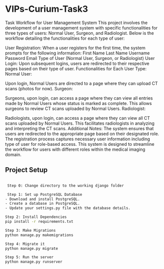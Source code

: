 # VIPs-Curium-Task3

Task Workflow for User Management System
This project involves the development of a user management system with specific functionalities for three types of users: Normal User, Surgeon, and Radiologist. Below is the workflow detailing the functionalities for each type of user:

User Registration:
When a user registers for the first time, the system prompts for the following information:
First Name
Last Name
Username
Password
Email
Type of User (Normal User, Surgeon, or Radiologist)
User Login:
Upon subsequent logins, users are redirected to their respective pages based on their type of user.
Functionalities for Each User Type:
Normal User:

Upon login, Normal Users are directed to a page where they can upload CT scans (photos for now).
Surgeon:

Surgeons, upon login, can access a page where they can view all entries made by Normal Users whose status is marked as complete. This allows surgeons to review CT scans uploaded by Normal Users.
Radiologist:

Radiologists, upon login, can access a page where they can view all CT scans uploaded by Normal Users. This facilitates radiologists in analyzing and interpreting the CT scans.
Additional Notes:
The system ensures that users are redirected to the appropriate page based on their designated role.
The registration process captures necessary user information including type of user for role-based access.
This system is designed to streamline the workflow for users with different roles within the medical imaging domain.

## Project Setup
```bash

 Step 0: Change directory to the working django folder

 Step 1: Set up PostgreSQL Database
- Download and install PostgreSQL.
- Create a database in PostgreSQL.
- Update your settings.py file with the database details.

Step 2: Install Dependencies
pip install -r requirements.txt

Step 3: Make Migrations
python manage.py makemigrations

Step 4: Migrate it
python manage.py migrate

Step 5: Run the server
python manage.py runserver

